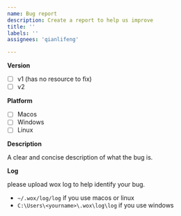 ```yaml
---
name: Bug report
description: Create a report to help us improve
title: ''
labels: ''
assignees: 'qianlifeng'

---
```


**Version**  

- [ ] v1 (has no resource to fix)
- [ ] v2

**Platform**  

- [ ] Macos
- [ ] Windows
- [ ] Linux

**Description**  

A clear and concise description of what the bug is.

**Log**  

please upload wox log to help identify your bug.
- `~/.wox/log/log` if you use macos or linux
- `C:\Users\<yourname>\.wox\log\log` if you use windows
